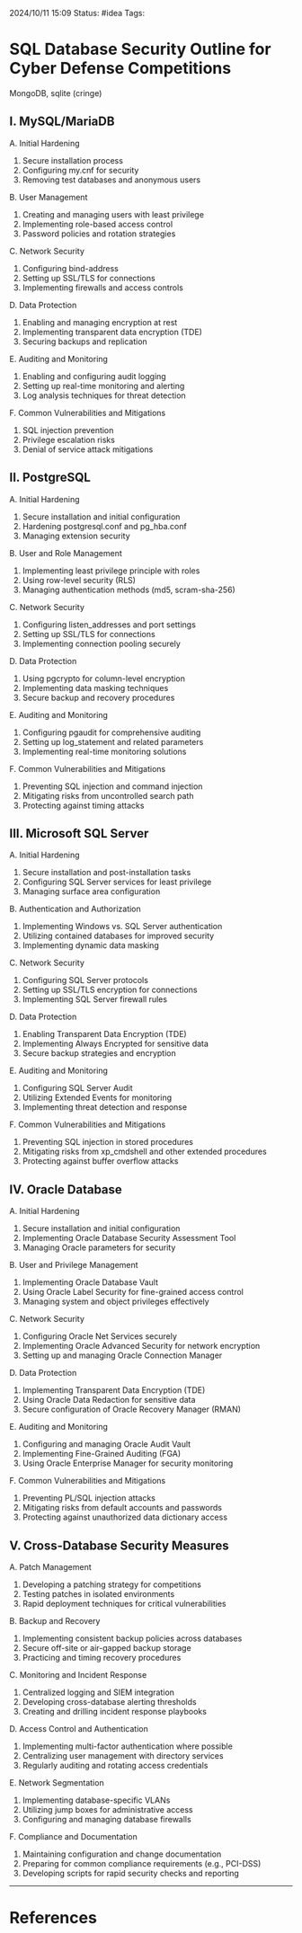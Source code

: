 2024/10/11 15:09
Status: #idea
Tags:

# SQL Database Security Outline for Cyber Defense Competitions

MongoDB, sqlite (cringe)

## I. MySQL/MariaDB

A. Initial Hardening
   1. Secure installation process
   2. Configuring my.cnf for security
   3. Removing test databases and anonymous users

B. User Management
   1. Creating and managing users with least privilege
   2. Implementing role-based access control
   3. Password policies and rotation strategies

C. Network Security
   1. Configuring bind-address
   2. Setting up SSL/TLS for connections
   3. Implementing firewalls and access controls

D. Data Protection
   1. Enabling and managing encryption at rest
   2. Implementing transparent data encryption (TDE)
   3. Securing backups and replication

E. Auditing and Monitoring
   1. Enabling and configuring audit logging
   2. Setting up real-time monitoring and alerting
   3. Log analysis techniques for threat detection

F. Common Vulnerabilities and Mitigations
   1. SQL injection prevention
   2. Privilege escalation risks
   3. Denial of service attack mitigations

## II. PostgreSQL

A. Initial Hardening
   1. Secure installation and initial configuration
   2. Hardening postgresql.conf and pg_hba.conf
   3. Managing extension security

B. User and Role Management
   1. Implementing least privilege principle with roles
   2. Using row-level security (RLS)
   3. Managing authentication methods (md5, scram-sha-256)

C. Network Security
   1. Configuring listen_addresses and port settings
   2. Setting up SSL/TLS for connections
   3. Implementing connection pooling securely

D. Data Protection
   1. Using pgcrypto for column-level encryption
   2. Implementing data masking techniques
   3. Secure backup and recovery procedures

E. Auditing and Monitoring
   1. Configuring pgaudit for comprehensive auditing
   2. Setting up log_statement and related parameters
   3. Implementing real-time monitoring solutions

F. Common Vulnerabilities and Mitigations
   1. Preventing SQL injection and command injection
   2. Mitigating risks from uncontrolled search path
   3. Protecting against timing attacks

## III. Microsoft SQL Server

A. Initial Hardening
   1. Secure installation and post-installation tasks
   2. Configuring SQL Server services for least privilege
   3. Managing surface area configuration

B. Authentication and Authorization
   1. Implementing Windows vs. SQL Server authentication
   2. Utilizing contained databases for improved security
   3. Implementing dynamic data masking

C. Network Security
   1. Configuring SQL Server protocols
   2. Setting up SSL/TLS encryption for connections
   3. Implementing SQL Server firewall rules

D. Data Protection
   1. Enabling Transparent Data Encryption (TDE)
   2. Implementing Always Encrypted for sensitive data
   3. Secure backup strategies and encryption

E. Auditing and Monitoring
   1. Configuring SQL Server Audit
   2. Utilizing Extended Events for monitoring
   3. Implementing threat detection and response

F. Common Vulnerabilities and Mitigations
   1. Preventing SQL injection in stored procedures
   2. Mitigating risks from xp_cmdshell and other extended procedures
   3. Protecting against buffer overflow attacks

## IV. Oracle Database

A. Initial Hardening
   1. Secure installation and initial configuration
   2. Implementing Oracle Database Security Assessment Tool
   3. Managing Oracle parameters for security

B. User and Privilege Management
   1. Implementing Oracle Database Vault
   2. Using Oracle Label Security for fine-grained access control
   3. Managing system and object privileges effectively

C. Network Security
   1. Configuring Oracle Net Services securely
   2. Implementing Oracle Advanced Security for network encryption
   3. Setting up and managing Oracle Connection Manager

D. Data Protection
   1. Implementing Transparent Data Encryption (TDE)
   2. Using Oracle Data Redaction for sensitive data
   3. Secure configuration of Oracle Recovery Manager (RMAN)

E. Auditing and Monitoring
   1. Configuring and managing Oracle Audit Vault
   2. Implementing Fine-Grained Auditing (FGA)
   3. Using Oracle Enterprise Manager for security monitoring

F. Common Vulnerabilities and Mitigations
   1. Preventing PL/SQL injection attacks
   2. Mitigating risks from default accounts and passwords
   3. Protecting against unauthorized data dictionary access

## V. Cross-Database Security Measures

A. Patch Management
   1. Developing a patching strategy for competitions
   2. Testing patches in isolated environments
   3. Rapid deployment techniques for critical vulnerabilities

B. Backup and Recovery
   1. Implementing consistent backup policies across databases
   2. Secure off-site or air-gapped backup storage
   3. Practicing and timing recovery procedures

C. Monitoring and Incident Response
   1. Centralized logging and SIEM integration
   2. Developing cross-database alerting thresholds
   3. Creating and drilling incident response playbooks

D. Access Control and Authentication
   1. Implementing multi-factor authentication where possible
   2. Centralizing user management with directory services
   3. Regularly auditing and rotating access credentials

E. Network Segmentation
   1. Implementing database-specific VLANs
   2. Utilizing jump boxes for administrative access
   3. Configuring and managing database firewalls

F. Compliance and Documentation
   1. Maintaining configuration and change documentation
   2. Preparing for common compliance requirements (e.g., PCI-DSS)
   3. Developing scripts for rapid security checks and reporting






---
# References
